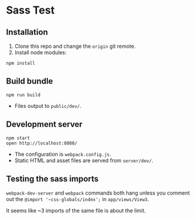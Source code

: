 
# Sass Test

## Installation

1. Clone this repo and change the `origin` git remote.
2. Install node modules:

``` text
npm install
```

## Build bundle

``` text
npm run build
```

- Files output to `public/dev/`.

## Development server

``` text
npm start
open http://localhost:8080/
```

- The configuration is `webpack.config.js`.
- Static HTML and asset files are served from `server/dev/`.

## Testing the sass imports

`webpack-dev-server` and `webpack` commands both hang unless you comment out the `@import '~css-globals/index';` in `app/views/View3`.

It seems like ~3 imports of the same file is about the limit.
